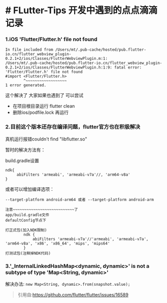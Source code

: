 # # FLutter-Tips 开发中遇到的点点滴滴记录
### 1.iOS 'Flutter/Flutter.h' file not found
    In file included from /Users/mt/.pub-cache/hosted/pub.flutter-io.cn/flutter_webview_plugin-0.2.1+2/ios/Classes/FlutterWebviewPlugin.m:1:
    /Users/mt/.pub-cache/hosted/pub.flutter-io.cn/flutter_webview_plugin-0.2.1+2/ios/Classes/FlutterWebviewPlugin.h:1:9: fatal error: 'Flutter/Flutter.h' file not found
    #import <Flutter/Flutter.h>
            ^~~~~~~~~~~~~~~~~~~
    1 error generated.
   
这个解决了 大家如果也遇到了 可以尝试
* 在项目根目录运行 flutter clean  
*  删除ios/podfile.lock 再运行

### 2.目前这个版本还存在编译问题，flutter官方也在积极解决
真机运行报错couldn't find "libflutter.so"

暂时的解决方法有：

build.gradle设置

```
ndk{
     abiFilters 'armeabi', 'armeabi-v7a'//, 'arm64-v8a'
}
```

或者可以增加编译选项：

```
--target-platform android-arm64 或者 --target-platform android-arm
```

```
注意~~~~~~~~~~~~~~~~~~~~~~~~~~~了
app/build.gradle文件
defaultConfig节点下

打正式包(加入NDK限制)
        ndk {
            abiFilters 'armeabi-v7a'//'armeabi', 'armeabi-v7a', 'arm64-v8a', 'x86', 'x86_64', 'mips', 'mips64'
        }
打测试包(注释掉NDK代码)
```
### 3.'_InternalLinkedHashMap<dynamic, dynamic>' is not a subtype of type 'Map<String, dynamic>' 
解决办法: ``new Map<String, dynamic>.from(snapshot.value);``

> 引用自:https://github.com/flutter/flutter/issues/16589

